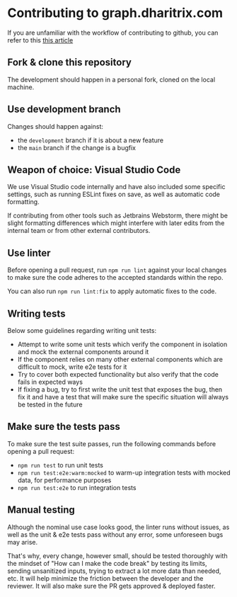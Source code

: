 
# Contributing to graph.dharitrix.com

If you are unfamiliar with the workflow of contributing to github, you can refer to this [this article](https://github.com/firstcontributions/first-contributions/blob/master/README.md)

## Fork & clone this repository

The development should happen in a personal fork, cloned on the local machine.

## Use development branch

Changes should happen against:
- the `development` branch if it is about a new feature
- the `main` branch if the change is a bugfix

## Weapon of choice: Visual Studio Code

We use Visual Studio code internally and have also included some specific settings, such as running ESLint fixes on save, as well as automatic code formatting.

If contributing from other tools such as Jetbrains Webstorm, there might be slight formatting differences which might interfere with later edits from the internal team or from other external contributors.  

## Use linter

Before opening a pull request, run `npm run lint` against your local changes to make sure the code adheres to the accepted standards within the repo.

You can also run `npm run lint:fix` to apply automatic fixes to the code.

## Writing tests

Below some guidelines regarding writing unit tests:
- Attempt to write some unit tests which verify the component in isolation and mock the external components around it
- If the component relies on many other external components which are difficult to mock, write e2e tests for it
- Try to cover both expected functionality but also verify that the code fails in expected ways
- If fixing a bug, try to first write the unit test that exposes the bug, then fix it and have a test that will make sure the specific situation will always be tested in the future

## Make sure the tests pass

To make sure the test suite passes, run the following commands before opening a pull request:
- `npm run test` to run unit tests
- `npm run test:e2e:warm:mocked` to warm-up integration tests with mocked data, for performance purposes
- `npm run test:e2e` to run integration tests

## Manual testing

Although the nominal use case looks good, the linter runs without issues, as well as the unit & e2e tests pass without any error, some unforeseen bugs may arise.

That's why, every change, however small, should be tested thoroughly with the mindset of "How can I make the code break" by testing its limits, sending unsanitized inputs, trying to extract a lot more data than needed, etc. It will help minimize the friction between the developer and the reviewer. It will also make sure the PR gets approved & deployed faster.
